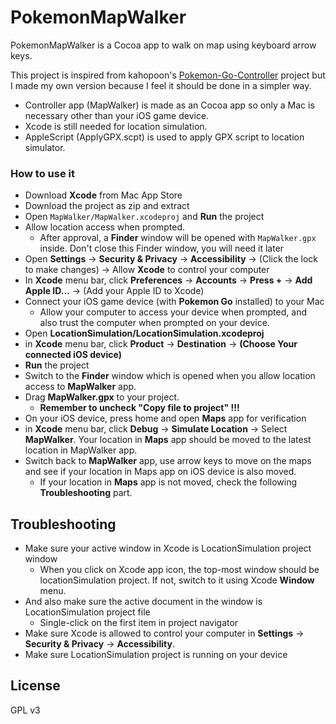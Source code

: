 # PokemonMapWalker
PokemonMapWalker is a Cocoa app to walk on map using keyboard arrow keys.

This project is inspired from kahopoon's [Pokemon-Go-Controller](https://github.com/kahopoon/Pokemon-Go-Controller) project but I made my own version because I feel it should be done in a simpler way.

  - Controller app (MapWalker) is made as an Cocoa app so only a Mac is necessary other than your iOS game device.
  - Xcode is still needed for location simulation.
  - AppleScript (ApplyGPX.scpt) is used to apply GPX script to location simulator.

### How to use it
  - Download **Xcode** from Mac App Store
  - Download the project as zip and extract
  - Open `MapWalker/MapWalker.xcodeproj` and **Run** the project
  - Allow location access when prompted. 
    - After approval, a **Finder** window will be opened with `MapWalker.gpx` inside. Don't close this Finder window, you will need it later
  - Open **Settings** -> **Security & Privacy** -> **Accessibility** -> (Click the lock to make changes) -> Allow **Xcode** to control your computer
  - In **Xcode** menu bar, click **Preferences** -> **Accounts** -> **Press +** -> **Add Apple ID...** -> (Add your Apple ID to Xcode)
  - Connect your iOS game device (with **Pokemon Go** installed) to your Mac
    - Allow your computer to access your device when prompted, and also trust the computer when prompted on your device.
  - Open **LocationSimulation/LocationSimulation.xcodeproj** 
  - in **Xcode** menu bar, click **Product** -> **Destination** -> **(Choose Your connected iOS device)**
  - **Run** the project
  - Switch to the **Finder** window which is opened when you allow location access to **MapWalker** app. 
  - Drag **MapWalker.gpx** to your project.
    - **Remember to uncheck "Copy file to project" !!!**
  - On your iOS device, press home and open **Maps** app for verification
  - in **Xcode** menu bar, click **Debug** -> **Simulate Location** -> Select **MapWalker**. Your location in **Maps** app should be moved to the latest location in MapWalker app.
  - Switch back to **MapWalker** app, use arrow keys to move on the maps and see if your location in Maps app on iOS device is also moved.
    - If your location in **Maps** app is not moved, check the following **Troubleshooting** part.

Troubleshooting
----
  - Make sure your active window in Xcode is LocationSimulation project window
    - When you click on Xcode app icon, the top-most window should be locationSimulation project. If not, switch to it using Xcode **Window** menu. 
  - And also make sure the active document in the window is LocationSimulation project file
    - Single-click on the first item in project navigator
  - Make sure Xcode is allowed to control your computer in **Settings** -> **Security & Privacy** -> **Accessibility**.
  - Make sure LocationSimulation project is running on your device

License
----

GPL v3
